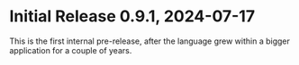 # Initial Release 0.9.1, 2024-07-17

This is the first internal pre-release, after the language grew within a bigger application for a couple of years.
